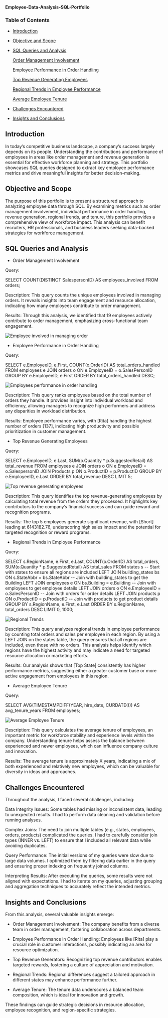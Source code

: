 #### Employee-Data-Analysis-SQL-Portfolio




### Table of Contents

- [Introduction](introduction)

- [Objective and Scope](objective-and-scope)

- [SQL Queries and Analysis](sql-queries-and-analysis)

  [Order Management Involvement](order-managemnt-involvement)

  [Employee Performance in Order Handling](employee-performance-in-order-handling)

  [Top Revenue Generating Employees](top-revenue-generating-employees)

  [Regional Trends in Employee Performance](regional-trends-in-employee-performance)

  [Average Employee Tenure](average-employee-tenure)

- [Challenges Encountered](challenges-encountered)

- [Insights and Conclusions](insights-and-conclusions)

## Introduction
In today’s competitive business landscape, a company’s success largely depends on its people. Understanding the contributions and performance of employees in areas like order management and revenue generation is essential for effective workforce planning and strategy. This portfolio showcases SQL queries designed to extract key employee performance metrics and drive meaningful insights for better decision-making.

## Objective and Scope
The purpose of this portfolio is to present a structured approach to analyzing employee data through SQL. By examining metrics such as order management involvement, individual performance in order handling, revenue generation, regional trends, and tenure, this portfolio provides a comprehensive view of workforce impact. This analysis can benefit recruiters, HR professionals, and business leaders seeking data-backed strategies for workforce management.

## SQL Queries and Analysis

- Order Management Involvement

Query:

SELECT COUNT(DISTINCT SalespersonID) AS employees_involved
FROM orders;

Description: This query counts the unique employees involved in managing orders. It reveals insights into team engagement and resource allocation, indicating how many employees contribute to order management.

Results: Through this analysis, we identified that 19 employees actively contribute to order management, emphasizing cross-functional team engagement.

![Employee involved in managing order](https://github.com/user-attachments/assets/2afe224b-4909-4821-ac8c-8fbb26fc79ed)




- Employee Performance in Order Handling

Query:

SELECT e.EmployeeID, e.First, COUNT(o.OrderID) AS total_orders_handled
FROM employees e
JOIN orders o ON e.EmployeeID = o.SalesPersonID
GROUP BY e.EmployeeID, e.First
ORDER BY total_orders_handled DESC;


![Employees performance in order handling](https://github.com/user-attachments/assets/0f0f7af5-1c09-4d63-954f-cad47abcfc43)


Description: This query ranks employees based on the total number of orders they handle. It provides insight into individual workload and efficiency, allowing managers to recognize high performers and address any disparities in workload distribution.

Results: Employee performance varies, with [Rita] handling the highest number of orders [137], indicating high productivity and possible prioritization in customer management.

- Top Revenue Generating Employees

Query:

SELECT e.EmployeeID, e.Last, SUM(o.Quantity * p.SuggestedRetail) AS total_revenue
FROM employees e
JOIN orders o ON e.EmployeeID = o.SalespersonID
JOIN Products p ON o.ProductID = p.ProductID
GROUP BY e.EmployeeID, e.Last
ORDER BY total_revenue DESC
LIMIT 5;

![Top revenue generating employees](https://github.com/user-attachments/assets/750875bd-5f21-42a1-8408-97256a59da0e)



Description: This query identifies the top revenue-generating employees by calculating total revenue from the orders they processed. It highlights key contributors to the company’s financial success and can guide reward and recognition programs.

Results: The top 5 employees generate significant revenue, with [Short] leading at 6143182.76, underscoring high sales impact and the potential for targeted recognition or reward programs.

- Regional Trends in Employee Performance

Query:

SELECT  s.RegionName,  e.First,  e.Last, COUNT(o.OrderID) AS total_orders, SUM(o.Quantity * p.SuggestedRetail) AS total_sales 
FROM  states s  -- Start with states to ensure all regions are included
LEFT JOIN  building_states bs ON s.StateAbbr = bs.StateAbbr  -- Join with building_states to get the Building
LEFT JOIN  employees e ON bs.Building = e.Building  -- Join with employees to get employee details
LEFT JOIN orders o ON e.EmployeeID = o.SalesPersonID  -- Join with orders for order details
LEFT JOIN products p ON o.ProductID = p.ProductID  -- Join with products to get product details
GROUP BY s.RegionName, e.First, e.Last 
ORDER BY s.RegionName, total_orders DESC 
LIMIT 0, 1000;

![Regional Trends](https://github.com/user-attachments/assets/e67ee192-5537-494e-b387-5767f90334de)



Description: This query analyzes regional trends in employee performance by counting total orders and sales per employee in each region. By using a LEFT JOIN on the states table, the query ensures that all regions are included, even those with no orders. This analysis helps identify which regions have the highest activity and may indicate a need for targeted resource allocation or marketing efforts.

Results: Our analysis shows that [Top State] consistently has higher performance metrics, suggesting either a greater customer base or more active engagement from employees in this region.

- Average Employee Tenure

Query:

SELECT AVG(TIMESTAMPDIFF(YEAR, hire_date, CURDATE())) AS avg_tenure_years FROM employees;

![Average Employee Tenure](https://github.com/user-attachments/assets/1fe40ce9-ef38-4196-aa86-90e98ad2225f)


Description: This query calculates the average tenure of employees, an important metric for workforce stability and experience levels within the company. 
Understanding tenure helps assess the balance between experienced and newer employees, which can influence company culture and innovation.

Results: The average tenure is approximately X years, indicating a mix of both experienced and relatively new employees, which can be valuable for diversity in ideas and approaches.

 
 ## Challenges Encountered
 
Throughout the analysis, I faced several challenges, including:

Data Integrity Issues: Some tables had missing or inconsistent data, leading to unexpected results. I had to perform data cleaning and validation before running analyses.

Complex Joins: The need to join multiple tables (e.g., states, employees, orders, products) complicated the queries. I had to carefully consider join types (INNER vs. LEFT) to ensure that I included all relevant data while avoiding duplicates.

Query Performance: The initial versions of my queries were slow due to large data volumes. I optimized them by filtering data earlier in the query and ensuring proper indexing on frequently joined columns.

Interpreting Results: After executing the queries, some results were not aligned with expectations. I had to iterate on my queries, adjusting grouping and aggregation techniques to accurately reflect the intended metrics.

## Insights and Conclusions

From this analysis, several valuable insights emerge:

- Order Management Involvement: The company benefits from a diverse team in order management, fostering collaboration across departments.

- Employee Performance in Order Handling: Employees like [Rita] play a crucial role in customer interactions, possibly indicating an area for resource optimization.

- Top Revenue Generators: Recognizing top revenue contributors enables targeted rewards, fostering a culture of appreciation and motivation.

- Regional Trends: Regional differences suggest a tailored approach in different states may enhance performance further.

- Average Tenure: The tenure data underscores a balanced team composition, which is ideal for innovation and growth.

These findings can guide strategic decisions in resource allocation, employee recognition, and region-specific strategies.
